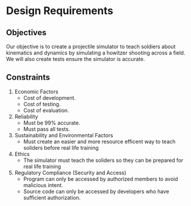 # Design Requirements

## Objectives
Our objective is to create a projectile simulator to teach soldiers about kinematics and dynamics by simulating a howitzer shooting across a field. We will also create tests  ensure the simulator is accurate.

## Constraints
1. Economic Factors 
    - Cost of development.
    - Cost of testing.
    - Cost of evaluation.
2. Reliability
    - Must be 99% accurate.
    - Must pass all tests.
3. Sustainability and Environmental Factors
    - Must create an easier and more resource efficent way to teach soliders before real life training
4. Ethics
    - The simulator must teach the soliders so they can be prepared for real life training
5. Regulatory Compliance (Security and Access)
    - Program can only be accessed by authorized members to avoid malicious intent.
    - Source code can only be accessed by developers who have sufficient authorization.
    

